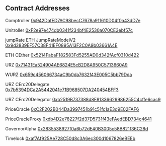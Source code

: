 ## Contract Addresses

Comptroller [0x942DafED7AC98becC7678a911610D04f0a43dD7e](https://testnet.aurorascan.dev/address/0x942DafED7AC98becC7678a911610D04f0a43dD7e)

Unitroller [0xF2e97e474db0341f234bf4E2530a070CE3ebf57c](https://testnet.aurorascan.dev/address/0xF2e97e474db0341f234bf4E2530a070CE3ebf57c)

jumpRate ETH JumpRateModelV2 [0x9d3839EF57C38F41EF0895A13F2C0A9b03661A4E](https://testnet.aurorascan.dev/address/0x9d3839ef57c38f41ef0895a13f2c0a9b03661a4e)

<!-- ETH CEther [0x093E6b7D12B00e2ED6779036a62E3CBc756a8d15](https://testnet.aurorascan.dev/address/0x093E6b7D12B00e2ED6779036a62E3CBc756a8d15) -->

ETH CEther [0x5214FabaF182583Fd5255AD0d342fAcf0310d422](https://testnet.aurorascan.dev/address/0x5214FabaF182583Fd5255AD0d342fAcf0310d422)

<!-- URZ [0x33b29b61138394b805363A7A2AfA5e782e05733d](https://testnet.aurorascan.dev/address/0x33b29b61138394b805363A7A2AfA5e782e05733d) -->

URZ [0x71431Ea524904AE6824E5cB2D8A950C5713660A9](https://testnet.aurorascan.dev/address/0x71431Ea524904AE6824E5cB2D8A950C5713660A9)

<!-- WURZ [0x1D2351869c62040d086a4663d1e5A564F8489887](https://testnet.aurorascan.dev/address/0x1D2351869c62040d086a4663d1e5A564F8489887) -->

WURZ [0x659c456066734aC9b0da7632f43E005C5bb79Dda](https://testnet.aurorascan.dev/address/0x659c456066734aC9b0da7632f43E005C5bb79Dda)

<!-- URZ CErc20Delegate [0x83f8273a77D3fB13523aC074259a766C5a6386bd](https://testnet.aurorascan.dev/address/0x83f8273a77D3fB13523aC074259a766C5a6386bd) -->

URZ CErc20Delegate [0x7b5394DCa2A5442041e71B968507DA240454BFF3](https://testnet.aurorascan.dev/address/0x7b5394DCa2A5442041e71B968507DA240454BFF3)

<!-- URZ CErc20Delegator [0x42944c1eD32273749f3a2B2E36b6ee26c8CfCE76](https://testnet.aurorascan.dev/address/0x42944c1eD32273749f3a2B2E36b6ee26c8CfCE76) -->

URZ CErc20Delegator [0xb2519B737388d8F81336629986255C4cffe6cac9](https://testnet.aurorascan.dev/address/0xb2519B737388d8F81336629986255C4cffe6cac9)

PriceOracle [0xC2F202B044Da3997451b91c51fc1aE3d9E02FAF6](https://testnet.aurorascan.dev/address/0xC2F202B044Da3997451b91c51fc1aE3d9E02FAF6)

<!-- PriceOracleProxy [0xAC64C87acd0D17af260A59EE9DCb1b6262025aC0](https://testnet.aurorascan.dev/address/0xAC64C87acd0D17af260A59EE9DCb1b6262025aC0) -->

PriceOracleProxy [0xdb4D2e78227f2d37D5731f43eFAedEBD734c4641](https://testnet.aurorascan.dev/address/0xdb4D2e78227f2d37D5731f43eFAedEBD734c4641)

<!-- GovernorAlpha [0x54aEb66F869E87543a9ae8d34BA775DBB1f7D32a](https://testnet.aurorascan.dev/address/0x54aEb66F869E87543a9ae8d34BA775DBB1f7D32a) -->

GovernorAlpha [0x2835538927f0a6b72dE40B3005c58B821f36C28d](https://testnet.aurorascan.dev/address/0x2835538927f0a6b72dE40B3005c58B821f36C28d)

<!-- Timelock [0x6a1fEbD03f895FbA1380f60089734c686C1c40Dd](https://testnet.aurorascan.dev/address/0x6a1fEbD03f895FbA1380f60089734c686C1c40Dd) -->

Timelock [0xaf7Af925Ae728C50d8c3A6ec300d1067826eBEEb](https://testnet.aurorascan.dev/address/0xaf7Af925Ae728C50d8c3A6ec300d1067826eBEEb)
